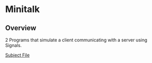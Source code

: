 # Minitalk

## Overview

2 Programs that simulate a client communicating with a server using Signals. 

[Subject File](../.misc/Subjects/Minitalk.subject.pdf)
